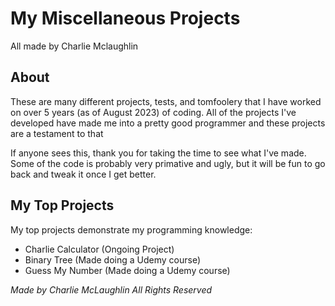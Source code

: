 # My Miscellaneous Projects 
All made by Charlie Mclaughlin

## About
These are many different projects, tests, and tomfoolery that I have worked on over 5 years (as of August 2023) of coding. All of the projects I've developed have made me into a pretty good programmer and these projects are a testament to that

If anyone sees this, thank you for taking the time to see what I've made. Some of the code is probably very primative and ugly, but it will be fun to go back and tweak it once I get better.

## My Top Projects
My top projects demonstrate my programming knowledge:
- Charlie Calculator (Ongoing Project)
- Binary Tree (Made doing a Udemy course)
- Guess My Number (Made doing a Udemy course)

*Made by Charlie McLaughlin All Rights Reserved*
